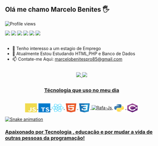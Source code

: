 ## Olá me chamo Marcelo Benites 🖐

<p align="left"> <img src="https://komarev.com/ghpvc/?username=MarceloBenitesPro&color=yellow" alt="Profile views" /> </p>

<div> 
  <a href="https://www.youtube.com/channel/UC8hI2Gzz-_mDQtC1ejC4EFw" target="_blank"><img src="https://img.shields.io/badge/YouTube-FF0000?style=for-the-badge&logo=youtube&logoColor=white" target="_blank"></a>
  <a href="https://instagram.com/eusoumarcelobenites" target="_blank"><img src="https://img.shields.io/badge/-Instagram-%23E4405F?style=for-the-badge&logo=instagram&logoColor=white" target="_blank"></a>
 	<a href="https://api.whatsapp.com/send?phone=5551995404710&text=Ol%C3%A1%20tudo%20bem%20sou%20Marcelo%20Benites%20Em%20que%20posso%20te%20Ajudar%3F%3F" target="_blank"><img src="https://img.shields.io/badge/WhatsApp-25D366?style=for-the-badge&logo=whatsapp&logoColor=white"></a>
 <a href="https://discord.com/channels/959492007812800572/959492008261582930" target="_blank"><img src="https://img.shields.io/badge/Discord-7289DA?style=for-the-badge&logo=discord&logoColor=white" target="_blank"></a> 
  <a href = "mailto:marcelobenitespro85@gmail.com"><img src="https://img.shields.io/badge/-Gmail-%23333?style=for-the-badge&logo=gmail&logoColor=white" target="_blank"></a>
  <a href="https://www.linkedin.com/in/marcelo-benites-2a2893168/" target="_blank"><img src="https://img.shields.io/badge/-LinkedIn-%230077B5?style=for-the-badge&logo=linkedin&logoColor=white" target="_blank"></a> 
</div><br/>

- 👀 Tenho interesso a um estagio de Emprego
- 🌱 Atualmente Estou Estudando HTML,PHP e Banco de Dados
- 📫 Contate-me Aqui: marcelobenitespro85@gmail.com

##

<div align="center">
  <a href="https://github.com/MarceloBenitesPro">
  <img height="180em" src="https://github-readme-stats.vercel.app/api?username=MarceloBenitesPro&show_icons=true&theme=dracula&include_all_commits=true&count_private=true"/>
  <img height="120em" src="https://github-readme-stats.vercel.app/api/top-langs/?username=MarceloBenitesPro&layout=compact&langs_count=7&theme=dracula"/>
</div>
  
  ##
  
   <h3  Style="text-align:center;">Técnologia que uso no meu dia</h3>
  
  <div style="display: inline_block;text-align:center;"><br>
   
   
  <img align="center" alt="Rafa-Js" height="30" width="40" src="https://raw.githubusercontent.com/devicons/devicon/master/icons/javascript/javascript-plain.svg">
  <img align="center" alt="Rafa-Ts" height="30" width="40" src="https://raw.githubusercontent.com/devicons/devicon/master/icons/typescript/typescript-plain.svg">
  <img align="center" alt="Rafa-React" height="30" width="40" src="https://raw.githubusercontent.com/devicons/devicon/master/icons/react/react-original.svg">
  <img align="center" alt="Rafa-HTML" height="30" width="40" src="https://raw.githubusercontent.com/devicons/devicon/master/icons/html5/html5-original.svg">
  <img align="center" alt="Rafa-CSS" height="30" width="40" src="https://raw.githubusercontent.com/devicons/devicon/master/icons/css3/css3-original.svg">
  <img align="center" alt="Rafa-Js" height="30" width="40" src="https://cdn.jsdelivr.net/gh/devicons/devicon/icons/php/php-original.svg" />  
  <img align="center" alt="Rafa-Python" height="30" width="40" src="https://raw.githubusercontent.com/devicons/devicon/master/icons/python/python-original.svg">
  <img align="center" alt="Rafa-Csharp" height="30" width="40" src="https://raw.githubusercontent.com/devicons/devicon/master/icons/csharp/csharp-original.svg">
 </div>
  
 
<div> 
  
  ![Snake animation](https://github.com/MarceloBenitesPro/MarceloBenitesPro/blob/output/github-contribution-grid-snake.svg)
 
</div>
  
  <h3>Apaixonado por Tecnologia , educação e por mudar a vida de outras pessoas da programação!</h3>
